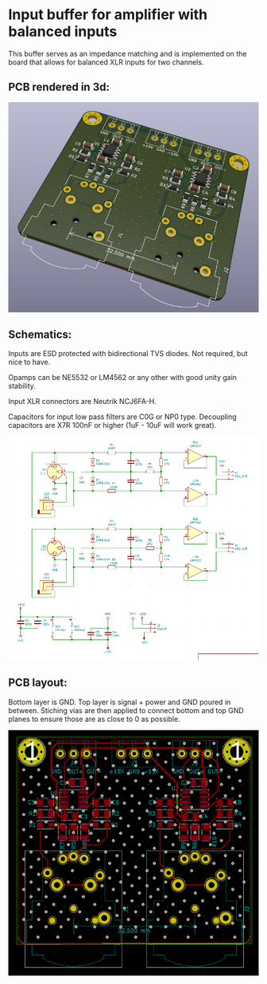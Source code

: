 # Input buffer for amplifier with balanced inputs

This buffer serves as an impedance matching and is implemented on the board that allows for balanced XLR inputs for two channels.



## PCB rendered in 3d:
![Screenshot](img/3d.png)


## Schematics:

Inputs are ESD protected with bidirectional TVS diodes. Not required, but nice to have. 

Opamps can be NE5532 or LM4562 or any other with good unity gain stability. 

Input XLR connectors are Neutrik NCJ6FA-H.

Capacitors for input low pass filters are C0G or NP0 type. Decoupling capacitors are X7R 100nF or higher (1uF - 10uF will work great).

![Screenshot](img/sch.png)

## PCB layout:

Bottom layer is GND. Top layer is signal + power and GND poured in between. Stiching vias are then applied to connect bottom and top GND planes to ensure those are as close to 0 as possible.

![Screenshot](img/pcb.png)
